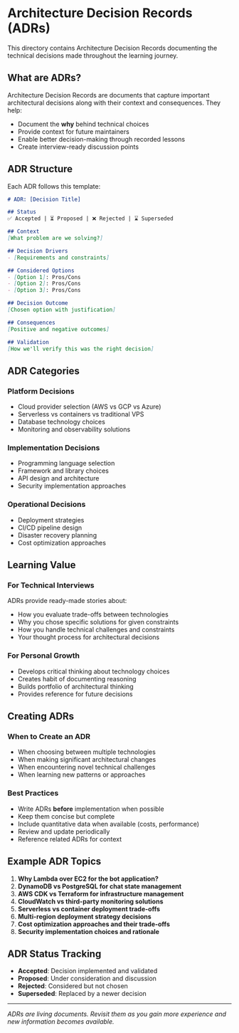 # Architecture Decision Records (ADRs)

This directory contains Architecture Decision Records documenting the technical decisions made throughout the learning journey.

##  What are ADRs?

Architecture Decision Records are documents that capture important architectural decisions along with their context and consequences. They help:
- Document the **why** behind technical choices
- Provide context for future maintainers
- Enable better decision-making through recorded lessons
- Create interview-ready discussion points

##  ADR Structure

Each ADR follows this template:

```markdown
# ADR: [Decision Title]

## Status
✅ Accepted | ⏳ Proposed | ❌ Rejected | ⌛ Superseded

## Context
[What problem are we solving?]

## Decision Drivers
- [Requirements and constraints]

## Considered Options
- [Option 1]: Pros/Cons
- [Option 2]: Pros/Cons
- [Option 3]: Pros/Cons

## Decision Outcome
[Chosen option with justification]

## Consequences
[Positive and negative outcomes]

## Validation
[How we'll verify this was the right decision]
```

##  ADR Categories

### Platform Decisions
- Cloud provider selection (AWS vs GCP vs Azure)
- Serverless vs containers vs traditional VPS
- Database technology choices
- Monitoring and observability solutions

### Implementation Decisions
- Programming language selection
- Framework and library choices
- API design and architecture
- Security implementation approaches

### Operational Decisions
- Deployment strategies
- CI/CD pipeline design
- Disaster recovery planning
- Cost optimization approaches

##  Learning Value

### For Technical Interviews
ADRs provide ready-made stories about:
- How you evaluate trade-offs between technologies
- Why you chose specific solutions for given constraints
- How you handle technical challenges and constraints
- Your thought process for architectural decisions

### For Personal Growth
- Develops critical thinking about technology choices
- Creates habit of documenting reasoning
- Builds portfolio of architectural thinking
- Provides reference for future decisions

##  Creating ADRs

### When to Create an ADR
- When choosing between multiple technologies
- When making significant architectural changes
- When encountering novel technical challenges
- When learning new patterns or approaches

### Best Practices
- Write ADRs **before** implementation when possible
- Keep them concise but complete
- Include quantitative data when available (costs, performance)
- Review and update periodically
- Reference related ADRs for context

##  Example ADR Topics

1. **Why Lambda over EC2 for the bot application?**
2. **DynamoDB vs PostgreSQL for chat state management**
3. **AWS CDK vs Terraform for infrastructure management**
4. **CloudWatch vs third-party monitoring solutions**
5. **Serverless vs container deployment trade-offs**
6. **Multi-region deployment strategy decisions**
7. **Cost optimization approaches and their trade-offs**
8. **Security implementation choices and rationale**

##  ADR Status Tracking

- **Accepted**: Decision implemented and validated
- **Proposed**: Under consideration and discussion
- **Rejected**: Considered but not chosen
- **Superseded**: Replaced by a newer decision

---

*ADRs are living documents. Revisit them as you gain more experience and new information becomes available.*
